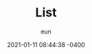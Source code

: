 ---
layout: post
title: "List"
date: 2021-01-11 08:44:38 -0400
category: data-structure
subcategory: 
author: eun
short-description: Big-O의 개념, 시간복잡도, 분할 상환 분석에 대해 알아보기
---